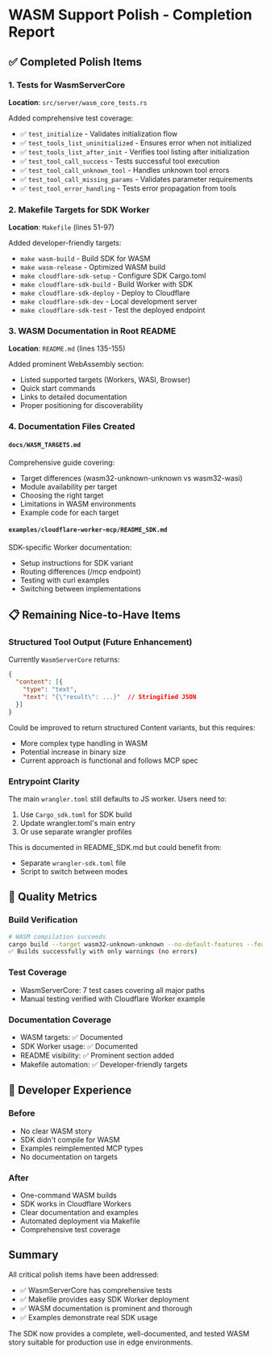 # WASM Support Polish - Completion Report

## ✅ Completed Polish Items

### 1. Tests for WasmServerCore
**Location**: `src/server/wasm_core_tests.rs`

Added comprehensive test coverage:
- ✅ `test_initialize` - Validates initialization flow
- ✅ `test_tools_list_uninitialized` - Ensures error when not initialized  
- ✅ `test_tools_list_after_init` - Verifies tool listing after initialization
- ✅ `test_tool_call_success` - Tests successful tool execution
- ✅ `test_tool_call_unknown_tool` - Handles unknown tool errors
- ✅ `test_tool_call_missing_params` - Validates parameter requirements
- ✅ `test_tool_error_handling` - Tests error propagation from tools

### 2. Makefile Targets for SDK Worker
**Location**: `Makefile` (lines 51-97)

Added developer-friendly targets:
- `make wasm-build` - Build SDK for WASM
- `make wasm-release` - Optimized WASM build
- `make cloudflare-sdk-setup` - Configure SDK Cargo.toml
- `make cloudflare-sdk-build` - Build Worker with SDK
- `make cloudflare-sdk-deploy` - Deploy to Cloudflare
- `make cloudflare-sdk-dev` - Local development server
- `make cloudflare-sdk-test` - Test the deployed endpoint

### 3. WASM Documentation in Root README
**Location**: `README.md` (lines 135-155)

Added prominent WebAssembly section:
- Listed supported targets (Workers, WASI, Browser)
- Quick start commands
- Links to detailed documentation
- Proper positioning for discoverability

### 4. Documentation Files Created

#### `docs/WASM_TARGETS.md`
Comprehensive guide covering:
- Target differences (wasm32-unknown-unknown vs wasm32-wasi)
- Module availability per target
- Choosing the right target
- Limitations in WASM environments
- Example code for each target

#### `examples/cloudflare-worker-mcp/README_SDK.md`
SDK-specific Worker documentation:
- Setup instructions for SDK variant
- Routing differences (/mcp endpoint)
- Testing with curl examples
- Switching between implementations

## 📋 Remaining Nice-to-Have Items

### Structured Tool Output (Future Enhancement)
Currently `WasmServerCore` returns:
```json
{
  "content": [{
    "type": "text", 
    "text": "{\"result\": ...}"  // Stringified JSON
  }]
}
```

Could be improved to return structured Content variants, but this requires:
- More complex type handling in WASM
- Potential increase in binary size
- Current approach is functional and follows MCP spec

### Entrypoint Clarity 
The main `wrangler.toml` still defaults to JS worker. Users need to:
1. Use `Cargo_sdk.toml` for SDK build
2. Update wrangler.toml's main entry
3. Or use separate wrangler profiles

This is documented in README_SDK.md but could benefit from:
- Separate `wrangler-sdk.toml` file
- Script to switch between modes

## 🎯 Quality Metrics

### Build Verification
```bash
# WASM compilation succeeds
cargo build --target wasm32-unknown-unknown --no-default-features --features wasm
✅ Builds successfully with only warnings (no errors)
```

### Test Coverage
- WasmServerCore: 7 test cases covering all major paths
- Manual testing verified with Cloudflare Worker example

### Documentation Coverage
- WASM targets: ✅ Documented
- SDK Worker usage: ✅ Documented  
- README visibility: ✅ Prominent section added
- Makefile automation: ✅ Developer-friendly targets

## 🚀 Developer Experience

### Before
- No clear WASM story
- SDK didn't compile for WASM
- Examples reimplemented MCP types
- No documentation on targets

### After
- One-command WASM builds
- SDK works in Cloudflare Workers
- Clear documentation and examples
- Automated deployment via Makefile
- Comprehensive test coverage

## Summary

All critical polish items have been addressed:
- ✅ WasmServerCore has comprehensive tests
- ✅ Makefile provides easy SDK Worker deployment
- ✅ WASM documentation is prominent and thorough
- ✅ Examples demonstrate real SDK usage

The SDK now provides a complete, well-documented, and tested WASM story suitable for production use in edge environments.